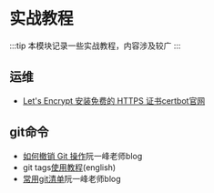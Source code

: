 # 实战教程
:::tip
本模块记录一些实战教程，内容涉及较广
:::

## 运维
* [Let's Encrypt 安装免费的 HTTPS 证书](https://www.jitao.tech/blog/2020/01/sre-lets-encrypt/)[certbot官网](https://certbot.eff.org)

## git命令
* [如何撤销 Git 操作](http://www.ruanyifeng.com/blog/2019/12/git-undo.html)阮一峰老师blog
* git tags[使用教程](https://mohitkhare.me/blog/git-tags-explained/)(english)
* [常用git清单](https://www.ruanyifeng.com/blog/2015/12/git-cheat-sheet.html)阮一峰老师blog
